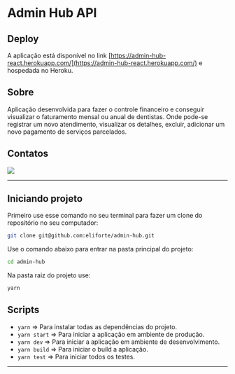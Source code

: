 # Admin Hub API

## **Deploy**

A aplicação está disponível no link [https://admin-hub-react.herokuapp.com/](https://admin-hub-react.herokuapp.com/) e hospedada no Heroku.

## **Sobre**
  Aplicação desenvolvida para fazer o controle financeiro e conseguir visualizar o faturamento mensal ou anual de dentistas. Onde pode-se registrar um novo atendimento, visualizar os detalhes, excluir, adicionar um novo pagamento de serviços parcelados.
  
## **Contatos**
<a targer="_blank" href="https://www.linkedin.com/in/elias-forte/"><img src="https://img.icons8.com/fluency/48/000000/linkedin.png"/></a>

***

## **Iniciando projeto**

Primeiro use esse comando no seu terminal para fazer um clone do repositório no seu computador:

```bash
git clone git@github.com:eliforte/admin-hub.git
```
Use o comando abaixo para entrar na pasta principal do projeto:

```bash
cd admin-hub
```

Na pasta raiz do projeto use:

```bash
yarn
```

## **Scripts**

- <code>yarn</code> => Para instalar todas as dependências do projeto.
- <code>yarn start</code> => Para iniciar a aplicação em ambiente de produção.
- <code>yarn dev</code> => Para iniciar a aplicação em ambiente de desenvolvimento.
- <code>yarn build</code> => Para iniciar o build a aplicação.
- <code>yarn test</code> => Para iniciar todos os testes.

***
